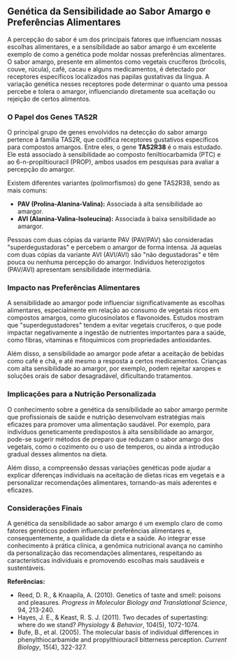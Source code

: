 
## Genética da Sensibilidade ao Sabor Amargo e Preferências Alimentares

A percepção do sabor é um dos principais fatores que influenciam nossas escolhas alimentares, e a sensibilidade ao sabor amargo é um excelente exemplo de como a genética pode moldar nossas preferências alimentares. O sabor amargo, presente em alimentos como vegetais crucíferos (brócolis, couve, rúcula), café, cacau e alguns medicamentos, é detectado por receptores específicos localizados nas papilas gustativas da língua. A variação genética nesses receptores pode determinar o quanto uma pessoa percebe e tolera o amargor, influenciando diretamente sua aceitação ou rejeição de certos alimentos.

### O Papel dos Genes TAS2R

O principal grupo de genes envolvidos na detecção do sabor amargo pertence à família TAS2R, que codifica receptores gustativos específicos para compostos amargos. Entre eles, o gene **TAS2R38** é o mais estudado. Ele está associado à sensibilidade ao composto feniltiocarbamida (PTC) e ao 6-n-propiltiouracil (PROP), ambos usados em pesquisas para avaliar a percepção do amargor.

Existem diferentes variantes (polimorfismos) do gene TAS2R38, sendo as mais comuns:

- **PAV (Prolina-Alanina-Valina):** Associada à alta sensibilidade ao amargor.
- **AVI (Alanina-Valina-Isoleucina):** Associada à baixa sensibilidade ao amargor.

Pessoas com duas cópias da variante PAV (PAV/PAV) são consideradas "superdegustadoras" e percebem o amargor de forma intensa. Já aquelas com duas cópias da variante AVI (AVI/AVI) são "não degustadoras" e têm pouca ou nenhuma percepção do amargor. Indivíduos heterozigotos (PAV/AVI) apresentam sensibilidade intermediária.

### Impacto nas Preferências Alimentares

A sensibilidade ao amargor pode influenciar significativamente as escolhas alimentares, especialmente em relação ao consumo de vegetais ricos em compostos amargos, como glucosinolatos e flavonoides. Estudos mostram que "superdegustadores" tendem a evitar vegetais crucíferos, o que pode impactar negativamente a ingestão de nutrientes importantes para a saúde, como fibras, vitaminas e fitoquímicos com propriedades antioxidantes.

Além disso, a sensibilidade ao amargor pode afetar a aceitação de bebidas como café e chá, e até mesmo a resposta a certos medicamentos. Crianças com alta sensibilidade ao amargor, por exemplo, podem rejeitar xaropes e soluções orais de sabor desagradável, dificultando tratamentos.

### Implicações para a Nutrição Personalizada

O conhecimento sobre a genética da sensibilidade ao sabor amargo permite que profissionais de saúde e nutrição desenvolvam estratégias mais eficazes para promover uma alimentação saudável. Por exemplo, para indivíduos geneticamente predispostos à alta sensibilidade ao amargor, pode-se sugerir métodos de preparo que reduzam o sabor amargo dos vegetais, como o cozimento ou o uso de temperos, ou ainda a introdução gradual desses alimentos na dieta.

Além disso, a compreensão dessas variações genéticas pode ajudar a explicar diferenças individuais na aceitação de dietas ricas em vegetais e a personalizar recomendações alimentares, tornando-as mais aderentes e eficazes.

### Considerações Finais

A genética da sensibilidade ao sabor amargo é um exemplo claro de como fatores genéticos podem influenciar preferências alimentares e, consequentemente, a qualidade da dieta e a saúde. Ao integrar esse conhecimento à prática clínica, a genômica nutricional avança no caminho da personalização das recomendações alimentares, respeitando as características individuais e promovendo escolhas mais saudáveis e sustentáveis.

**Referências:**

- Reed, D. R., & Knaapila, A. (2010). Genetics of taste and smell: poisons and pleasures. *Progress in Molecular Biology and Translational Science*, 94, 213-240.
- Hayes, J. E., & Keast, R. S. J. (2011). Two decades of supertasting: where do we stand? *Physiology & Behavior*, 104(5), 1072-1074.
- Bufe, B., et al. (2005). The molecular basis of individual differences in phenylthiocarbamide and propylthiouracil bitterness perception. *Current Biology*, 15(4), 322-327.
```
